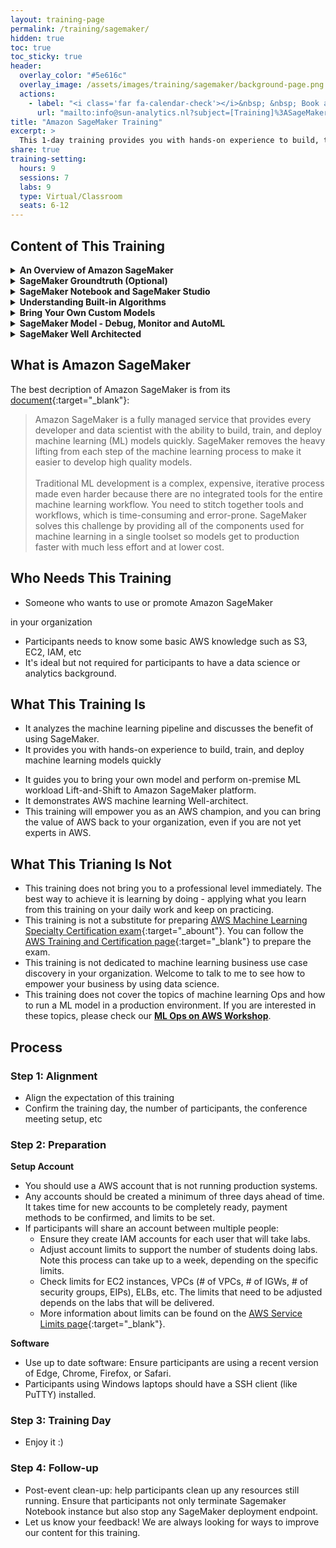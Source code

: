 ```yaml
---
layout: training-page
permalink: /training/sagemaker/
hidden: true
toc: true
toc_sticky: true
header:
  overlay_color: "#5e616c"
  overlay_image: /assets/images/training/sagemaker/background-page.png
  actions:
    - label: "<i class='far fa-calendar-check'></i>&nbsp; &nbsp; Book a training now"
      url: "mailto:info@sun-analytics.nl?subject=[Training]%3ASageMaker%20training"
title: "Amazon SageMaker Training"
excerpt: >
  This 1-day training provides you with hands-on experience to build, train, and deploy machine learning models on Amazon SageMaker.<br />
share: true
training-setting:
  hours: 9
  sessions: 7
  labs: 9
  type: Virtual/Classroom
  seats: 6-12
---
```


## Content of This Training

<details>
  <summary><b>An Overview of Amazon SageMaker</b></summary>
  <p>
    <li><strong>Content:&ensp;</strong> <i>We first analyze the pain points of ML practice for a data scientist or a ML engineer, then we introduce SageMaker and the benefit of using SageMaker, followed by a quick overview of AWS AI/ML ecosystem.</i></li>
    <li><strong>Duration:</strong> <i>30 mintues</i></li>
    <li><strong>Type:&emsp;&emsp;</strong><i>presentation</i></li>
  </p>
</details>

<details>
  <summary><b>SageMaker Groundtruth (Optional)</b></summary>
  <p>
    <li><strong>Content:&ensp;</strong> <i>Amazon SageMaker Ground Truth is a fully managed data labeling service that makes it easy to build highly accurate training datasets for machine learning. In this session, We first introduce the basic components of SageMaker Groundtruth, then we practice a text or image labeling task in the lab.</i></li>
    <li><strong>Duration:</strong> <i>45 mintues</i></li>
    <li><strong>Type:&emsp;&emsp;</strong><i>presentation and lab</i></li>
  </p>  
</details>

<details>
  <summary><b>SageMaker Notebook and SageMaker Studio</b></summary>
  <p>
    <li><strong>Content:&ensp;</strong><i>An Amazon SageMaker notebook instance is a machine learning (ML) compute instance running the Jupyter Notebook App. SageMaker manages creating the instance and related resources. SageMaker Studio is the first fully integrated development environment (IDE) for machine learning. In this session, We introduce the basic features of SageMaker Notebook and SageMaker Studio, then we have a hands-on lab to practice.</i></li>
    <li><strong>Duration:</strong> <i>1 hour</i></li>
    <li><strong>Type:&emsp;&emsp;</strong><i>presentation and lab</i></li>
  </p>  
</details>

<details>
  <summary><b>Understanding Built-in Algorithms</b></summary>
  <p>
    <li><strong>Content:&ensp;</strong> <i>Amazon SageMaker comes built-in with a number of high-performance algorithms for different use cases. Learn the fundamentals and then dive deep into how SageMaker implement it. This session covers the topics of model training, tuning and deployment. In the lab sessions, we practice to train, tune and deploy built-in algorithms via both console and programmatical way. We will experiment how you can get the best version of your machine learning model using hyperparameter tuning, how Amazon SageMaker enables you to quickly and easily deploy your ML models to the most scalable infrastructure, the deployment options and autoscaling for your ML models endpoint and how to do the real time and batch inference techniques.</i></li>
    <li><strong>Duration:</strong> 2 hour</li>
    <li><strong>Type:&emsp;&emsp;</strong>presentation and lab</li>
  </p>  
</details>

<details>
  <summary><b>Bring Your Own Custom Models</b></summary>
  <p>
    <li><strong>Content:&ensp;</strong> <i>With Amazon SageMaker, you have the flexibility to bring in your own model and leverage the capabilities of the service. You will dive deep into how you can bring your own model to SageMaker. In the lab, we will practice how to script your model with AWS managed container. We will also warp-up your model in docker container and bring to Sagemaker for training and deployment. </i></li>
    <li><strong>Duration:</strong> <i>1.5 hours</i></li>
    <li><strong>Type:&emsp;&emsp;</strong> <i>presentation and lab</i></li>
  </p>  
</details>

<details>
  <summary><b>SageMaker Model - Debug, Monitor and AutoML</b></summary>
  <p>
    <li><strong>Content:&ensp;</strong> <i>Learn all new feature launched recently which will help you to debug and monitor your ML model. AutoML help to create model for tabular data automatically and SageMaker studio help team to collaborate on model development. In the lab, we will learn to debug your model and perform monitoring in production to prevent inference data drift.</i></li>
    <li><strong>Duration:</strong> <i>1 hour</i></li>
    <li><strong>Type:&emsp;&emsp;</strong> presentation</li>
  </p>  
</details>

<details>
  <summary><b>SageMaker Well Architected</b></summary>
  <p>
    <li><strong>Content:&ensp;</strong> <i>Learn how to well architected your ML pipeline with optimization of cost, security, operation, Reliability and performance.</i></li>
    <li><strong>Duration:</strong> <i>30 mintues</i></li>
    <li><strong>Type:&emsp;&emsp;</strong> <i>presentation</i></li>
  </p>  
</details>

## What is Amazon SageMaker
The best decription of Amazon SageMaker is from its [document](https://aws.amazon.com/sagemaker/){:target="_blank"}: 
>Amazon SageMaker is a fully managed service that provides every developer and data scientist with the ability to build, train, and deploy machine learning (ML) models quickly. SageMaker removes the heavy lifting from each step of the machine learning process to make it easier to develop high quality models. <br /> <br />Traditional ML development is a complex, expensive, iterative process made even harder because there are no integrated tools for the entire machine learning workflow. You need to stitch together tools and workflows, which is time-consuming and error-prone. SageMaker solves this challenge by providing all of the components used for machine learning in a single toolset so models get to production faster with much less effort and at lower cost.

## Who Needs This Training
- Someone who wants to use or promote Amazon SageMaker 
<!-- and AWS AI/ML solution  -->
in your organization
- Participants needs to know some basic AWS knowledge such as S3, EC2, IAM, etc
- It's ideal but not required for participants to have a data science or analytics background.

## What This Training Is
- It analyzes the machine learning pipeline and discusses the benefit of using SageMaker.
- It provides you with hands-on experience to build, train, and deploy machine learning models quickly
<!-- - It will provide you with end to end understanding of building ML use cases from feature engineering to understanding various in-built algorithm and Train , Tune and Deploy the ML model in production like scenario -->
- It guides you to bring your own model and perform on-premise ML workload Lift-and-Shift to Amazon SageMaker platform.
- It demonstrates AWS machine learning Well-architect.
- This training will empower you as an AWS champion, and you can bring the value of AWS back to your organization, even if you are not yet experts in AWS.

## What This Trianing Is Not
- This training does not bring you to a professional level immediately. The best way to achieve it is learning by doing - applying what you learn from this training on your daily work and keep on practicing.
- This training is not a substitute for preparing [AWS Machine Learning Specialty Certification exam](https://aws.amazon.com/certification/certified-machine-learning-specialty/){:target="_abount"}. You can follow the [AWS Training and Certification page](https://aws.amazon.com/training/learning-paths/machine-learning/){:target="_blank"} to prepare the exam.
- This training is not dedicated to machine learning business use case discovery in your organization. Welcome to talk to me to see how to empower your business by using data science.
- This training does not cover the topics of machine learning Ops and how to run a ML model in a production environment. If you are interested in these topics, please check our **[ML Ops on AWS Workshop](/training/mlops/)**.

## Process

### Step 1: Alignment
- Align the expectation of this training
- Confirm the training day, the number of participants, the conference meeting setup, etc

### Step 2: Preparation

**Setup Account**
- You should use a AWS account that is not running production systems.
- Any accounts should be created a minimum of three days ahead of time. It takes time for new accounts to be completely ready, payment methods to be confirmed, and limits to be set.
- If participants will share an account between multiple people:
  - Ensure they create IAM accounts for each user that will take labs.
  - Adjust account limits to support the number of students doing labs. Note this process can take up to a week, depending on the specific limits.
  - Check limits for EC2 instances, VPCs (# of VPCs, # of IGWs, # of security groups, EIPs), ELBs, etc. The limits that need to be adjusted depends on the labs that will be delivered.
  - More information about limits can be found on the [AWS Service Limits page](https://console.aws.amazon.com/servicequotas/home){:target="_blank"}.

**Software**
- Use up to date software: Ensure participants are using a recent version of Edge, Chrome, Firefox, or Safari.
- Participants using Windows laptops should have a SSH client (like PuTTY) installed.

### Step 3: Training Day
- Enjoy it :)

### Step 4: Follow-up
- Post-event clean-up: help participants clean up any resources still running. Ensure that participants not only terminate Sagemaker Notebook instance but also stop any SageMaker deployment endpoint.
- Let us know your feedback! We are always looking for ways to improve our content for this training.
